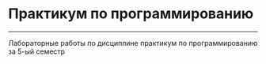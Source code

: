 # Практикум по программированию
---
Лабораторные работы по дисциплине практикум по программированию за 5-ый семестр
